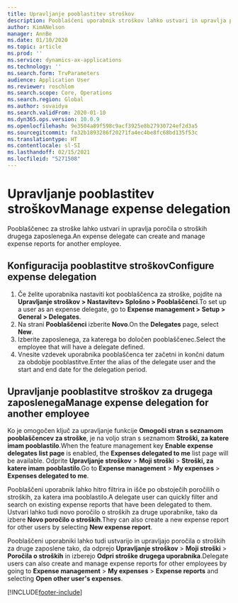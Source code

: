 ```yaml
---
title: Upravljanje pooblastitev stroškov
description: Pooblaščeni uporabnik stroškov lahko ustvari in upravlja poročila o stroških za drugega zaposlenega v organizaciji.
author: KimANelson
manager: AnnBe
ms.date: 01/10/2020
ms.topic: article
ms.prod: ''
ms.service: dynamics-ax-applications
ms.technology: ''
ms.search.form: TrvParameters
audience: Application User
ms.reviewer: roschlom
ms.search.scope: Core, Operations
ms.search.region: Global
ms.author: suvaidya
ms.search.validFrom: 2020-01-10
ms.dyn365.ops.version: 10.0.9
ms.openlocfilehash: 9e3504a89f598c9acf3925e8b27930724ef2d3a5
ms.sourcegitcommit: fa32b1893286f20271fa4ec4be8fc68bd135f53c
ms.translationtype: HT
ms.contentlocale: sl-SI
ms.lasthandoff: 02/15/2021
ms.locfileid: "5271508"
---
```

# <a name="manage-expense-delegation"></a><span data-ttu-id="38a79-103">Upravljanje pooblastitev stroškov</span><span class="sxs-lookup"><span data-stu-id="38a79-103">Manage expense delegation</span></span>

<span data-ttu-id="38a79-104">Pooblaščenec za stroške lahko ustvari in upravlja poročila o stroških drugega zaposlenega.</span><span class="sxs-lookup"><span data-stu-id="38a79-104">An expense delegate can create and manage expense reports for another employee.</span></span>

## <a name="configure-expense-delegation"></a><span data-ttu-id="38a79-105">Konfiguracija pooblastitve stroškov</span><span class="sxs-lookup"><span data-stu-id="38a79-105">Configure expense delegation</span></span>

1. <span data-ttu-id="38a79-106">Če želite uporabnika nastaviti kot pooblaščenca za stroške, pojdite na **Upravljanje stroškov > Nastavitev> Splošno > Pooblaščenci**.</span><span class="sxs-lookup"><span data-stu-id="38a79-106">To set up a user as an expense delegate, go to **Expense management > Setup > General > Delegates**.</span></span>
2. <span data-ttu-id="38a79-107">Na strani **Pooblaščenci** izberite **Novo**.</span><span class="sxs-lookup"><span data-stu-id="38a79-107">On the **Delegates** page, select **New**.</span></span>
3. <span data-ttu-id="38a79-108">Izberite zaposlenega, za katerega bo določen pooblaščenec.</span><span class="sxs-lookup"><span data-stu-id="38a79-108">Select the employee that will have a delegate defined.</span></span> 
4. <span data-ttu-id="38a79-109">Vnesite vzdevek uporabnika pooblaščenca ter začetni in končni datum za obdobje pooblastitve.</span><span class="sxs-lookup"><span data-stu-id="38a79-109">Enter the alias of the delegate user and the start and end date for the delegation period.</span></span>

## <a name="manage-expense-delegation-for-another-employee"></a><span data-ttu-id="38a79-110">Upravljanje pooblastitve stroškov za drugega zaposlenega</span><span class="sxs-lookup"><span data-stu-id="38a79-110">Manage expense delegation for another employee</span></span>

<span data-ttu-id="38a79-111">Ko je omogočen ključ za upravljanje funkcije **Omogoči stran s seznamom pooblaščencev za stroške**, je na voljo stran s seznamom **Stroški, za katere imam pooblastilo**.</span><span class="sxs-lookup"><span data-stu-id="38a79-111">When the feature management key **Enable expense delegates list page** is enabled, the **Expenses delegated to me** list page will be available.</span></span> <span data-ttu-id="38a79-112">Odprite **Upravljanje stroškov** > **Moji stroški** > **Stroški, za katere imam pooblastilo**.</span><span class="sxs-lookup"><span data-stu-id="38a79-112">Go to **Expense management** > **My expenses** > **Expenses delegated to me**.</span></span>

<span data-ttu-id="38a79-113">Pooblaščeni uporabnik lahko hitro filtrira in išče po obstoječih poročilih o stroških, za katera ima pooblastilo.</span><span class="sxs-lookup"><span data-stu-id="38a79-113">A delegate user can quickly filter and search on existing expense reports that have been delegated to them.</span></span> <span data-ttu-id="38a79-114">Ustvari lahko tudi novo poročilo o stroških za druge uporabnike, tako da izbere **Novo poročilo o stroških**.</span><span class="sxs-lookup"><span data-stu-id="38a79-114">They can also create a new expense report for other users by selecting **New expense report**.</span></span>

<span data-ttu-id="38a79-115">Pooblaščeni uporabniki lahko tudi ustvarijo in upravljajo poročila o stroških za druge zaposlene tako, da odprejo **Upravljanje stroškov** > **Moji stroški** > **Poročila o stroških** in izberejo **Odpri stroške drugega uporabnika**.</span><span class="sxs-lookup"><span data-stu-id="38a79-115">Delegate users can also create and manage expense reports for other employees by going to **Expense management** > **My expenses** > **Expense reports** and selecting **Open other user's expenses**.</span></span>


[!INCLUDE[footer-include](../includes/footer-banner.md)]